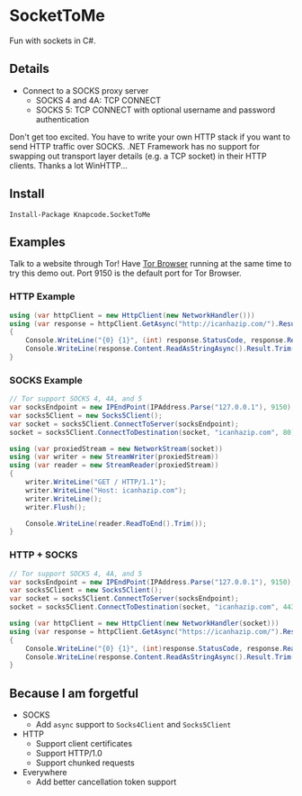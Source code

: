 # SocketToMe

Fun with sockets in C#.

## Details

- Connect to a SOCKS proxy server
  - SOCKS 4 and 4A: TCP CONNECT
  - SOCKS 5: TCP CONNECT with optional username and password authentication

Don't get too excited. You have to write your own HTTP stack if you want to send HTTP traffic over SOCKS. .NET Framework has no support for swapping out transport layer details (e.g. a TCP socket) in their HTTP clients. Thanks a lot WinHTTP...

## Install

```
Install-Package Knapcode.SocketToMe
```

## Examples

Talk to a website through Tor! Have [Tor Browser](https://www.torproject.org/download/download-easy.html.en) running at the same time to try this demo out. Port 9150 is the default port for Tor Browser.

### HTTP Example

```csharp
using (var httpClient = new HttpClient(new NetworkHandler()))
using (var response = httpClient.GetAsync("http://icanhazip.com/").Result)
{
    Console.WriteLine("{0} {1}", (int) response.StatusCode, response.ReasonPhrase);
    Console.WriteLine(response.Content.ReadAsStringAsync().Result.Trim());
}
```

### SOCKS Example

```csharp
// Tor support SOCKS 4, 4A, and 5
var socksEndpoint = new IPEndPoint(IPAddress.Parse("127.0.0.1"), 9150);
var socks5Client = new Socks5Client();
var socket = socks5Client.ConnectToServer(socksEndpoint);
socket = socks5Client.ConnectToDestination(socket, "icanhazip.com", 80);

using (var proxiedStream = new NetworkStream(socket))
using (var writer = new StreamWriter(proxiedStream))
using (var reader = new StreamReader(proxiedStream))
{
    writer.WriteLine("GET / HTTP/1.1");
    writer.WriteLine("Host: icanhazip.com");
    writer.WriteLine();
    writer.Flush();

    Console.WriteLine(reader.ReadToEnd().Trim());
}
```

### HTTP + SOCKS

```csharp
// Tor support SOCKS 4, 4A, and 5
var socksEndpoint = new IPEndPoint(IPAddress.Parse("127.0.0.1"), 9150);
var socks5Client = new Socks5Client();
var socket = socks5Client.ConnectToServer(socksEndpoint);
socket = socks5Client.ConnectToDestination(socket, "icanhazip.com", 443);

using (var httpClient = new HttpClient(new NetworkHandler(socket)))
using (var response = httpClient.GetAsync("https://icanhazip.com/").Result)
{
    Console.WriteLine("{0} {1}", (int)response.StatusCode, response.ReasonPhrase);
    Console.WriteLine(response.Content.ReadAsStringAsync().Result.Trim());
}
```

## Because I am forgetful

- SOCKS
  - Add `async` support to `Socks4Client` and `Socks5Client`
- HTTP
  - Support client certificates
  - Support HTTP/1.0
  - Support chunked requests
- Everywhere
  - Add better cancellation token support
